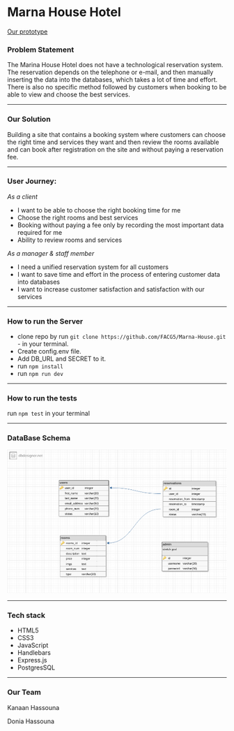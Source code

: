 # Marna House Hotel

[Our prototype](https://www.figma.com/file/Be2UrCoirdZzoQ2bIB49qHh4/Untitled?node-id=0%3A1)

### Problem Statement
The Marina House Hotel does not have a technological reservation system. The reservation depends on the telephone or e-mail, and then manually inserting the data into the databases, which takes a lot of time and effort. There is also no specific method followed by customers when booking to be able to view and choose the best services.

______
### Our Solution
Building a site that contains a booking system where customers can choose the right time and services they want and then review the rooms available and can book after registration on the site and without paying a reservation fee.


______

### User Journey:

*As a client*
- I want to be able to choose the right booking time for me
- Choose the right rooms and best services
- Booking without paying a fee only by recording the most important data required for me
- Ability to review rooms and services

*As a manager & staff member*
- I need a unified reservation system for all customers
- I want to save time and effort in the process of entering customer data into databases
- I want to increase customer satisfaction and satisfaction with our services
______

### How to run the Server
- clone repo by run ```git clone https://github.com/FACG5/Marna-House.git ```- in your terminal.
- Create config.env file.
- Add DB_URL and SECRET to it.
- run ```npm install```
- run ```npm run dev```
_______

### How to run the tests
run ```npm test``` in your terminal

_______

### DataBase Schema
![](public/schema.png)

_____

### Tech stack
- HTML5
- CSS3
- JavaScript
- Handlebars
- Express.js
- PostgresSQL
_____
### Our Team
Kanaan Hassouna

Donia Hassouna
